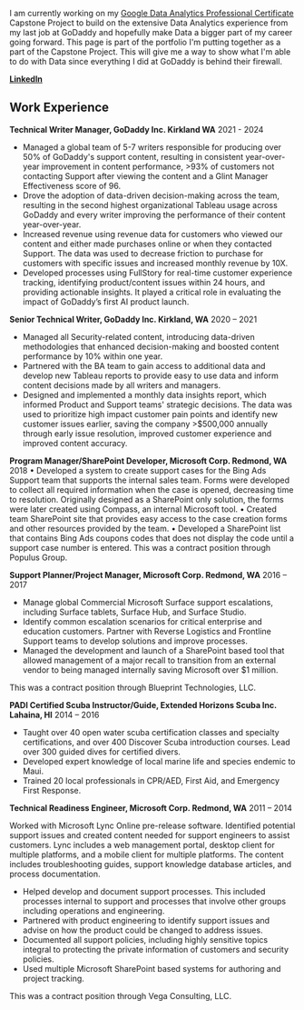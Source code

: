 I am currently working on my [Google Data Analytics Professional Certificate](https://www.coursera.org/professional-certificates/google-data-analytics?) Capstone Project to build on the extensive Data Analytics experience from my last job at GoDaddy and hopefully make Data a bigger part of my career going forward. This page is part of the portfolio I'm putting together as a part of the Capstone Project. This will give me a way to show what I'm able to do with Data since everything I did at GoDaddy is behind their firewall.  

**[LinkedIn](https://www.linkedin.com/in/enordstr/)**

## Work Experience

**Technical Writer Manager, GoDaddy Inc. Kirkland WA** 2021 - 2024
- Managed a global team of 5-7 writers responsible for producing over 50% of GoDaddy's support content, resulting in consistent year-over-year improvement in content performance, >93% of customers not contacting Support after viewing the content and a Glint Manager Effectiveness score of 96.  
- Drove the adoption of data-driven decision-making across the team, resulting in the second highest organizational Tableau usage across GoDaddy and every writer improving the performance of their content year-over-year. 
- Increased revenue using revenue data for customers who viewed our content and either made purchases online or when they contacted Support. The data was used to decrease friction to purchase for customers with specific issues and increased monthly revenue by 10X.  
- Developed processes using FullStory for real-time customer experience tracking, identifying product/content issues within 24 hours, and providing actionable insights. It played a critical role in evaluating the impact of GoDaddy’s first AI product launch.

**Senior Technical Writer, GoDaddy Inc. Kirkland, WA** 2020 – 2021
- Managed all Security-related content, introducing data-driven methodologies that enhanced decision-making and boosted content performance by 10% within one year.
- Partnered with the BA team to gain access to additional data and develop new Tableau reports to provide easy to use data and inform content decisions made by all writers and managers. 
- Designed and implemented a monthly data insights report, which informed Product and Support teams' strategic decisions. The data was used to prioritize high impact customer pain points and identify new customer issues earlier, saving the company >$500,000 annually through early issue resolution, improved customer experience and improved content accuracy.

**Program Manager/SharePoint Developer, Microsoft Corp. Redmond, WA** 2018
•	Developed a system to create support cases for the Bing Ads Support team that supports the internal sales team. Forms were developed to collect all required information when the case is opened, decreasing time to resolution. Originally designed as a SharePoint only solution, the forms were later created using Compass, an internal Microsoft tool.
•	Created team SharePoint site that provides easy access to the case creation forms and other resources provided by the team. 
•	Developed a SharePoint list that contains Bing Ads coupons codes that does not display the code until a support case number is entered.
This was a contract position through Populus Group.

**Support Planner/Project Manager, Microsoft Corp. Redmond, WA** 2016 – 2017
- Manage global Commercial Microsoft Surface support escalations, including Surface tablets, Surface Hub, and Surface Studio.
- Identify common escalation scenarios for critical enterprise and education customers. Partner with Reverse Logistics and Frontline Support teams to develop solutions and improve processes.  
- Managed the development and launch of a SharePoint based tool that allowed management of a major recall to transition from an external vendor to being managed internally saving Microsoft over $1 million. 

This was a contract position through Blueprint Technologies, LLC.

**PADI Certified Scuba Instructor/Guide, Extended Horizons Scuba Inc. Lahaina, HI** 2014 – 2016
- Taught over 40 open water scuba certification classes and specialty certifications, and over 400 Discover Scuba introduction courses. Lead over 300 guided dives for certified divers.  
- Developed expert knowledge of local marine life and species endemic to Maui.  
- Trained 20 local professionals in CPR/AED, First Aid, and Emergency First Response. 

**Technical Readiness Engineer, Microsoft Corp.  Redmond, WA**  2011 – 2014

Worked with Microsoft Lync Online pre-release software. Identified potential support issues and created content needed for support engineers to assist customers. Lync includes a web management portal, desktop client for multiple platforms, and a mobile client for multiple platforms. The content includes troubleshooting guides, support knowledge database articles, and process documentation.
- Helped develop and document support processes. This included processes internal to support and processes that involve other groups including operations and engineering.
- Partnered with product engineering to identify support issues and advise on how the product could be changed to address issues.
- Documented all support policies, including highly sensitive topics integral to protecting the private information of customers and security policies.
- Used multiple Microsoft SharePoint based systems for authoring and project tracking. 

This was a contract position through Vega Consulting, LLC. 




